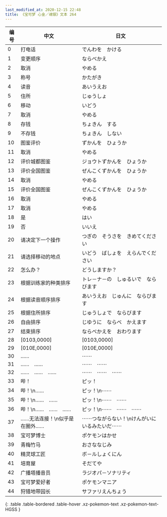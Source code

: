 ```yaml
---
last_modified_at: 2020-12-15 22:48
title: 《宝可梦 心金／魂银》文本 264
---
```

| 编号 | 中文 | 日文 |
| ---- | ---- | ---- |
| 0 | 打电话 | でんわを　かける |
| 1 | 变更顺序 | ならべかえ |
| 2 | 取消 | やめる |
| 3 | 称号 | かたがき |
| 4 | 读音 | あいうえお |
| 5 | 住所 | じゅうしょ |
| 6 | 移动 | いどう |
| 7 | 取消 | やめる |
| 8 | 存钱 | ちょきん　する |
| 9 | 不存钱 | ちょきん　しない |
| 10 | 图鉴评价 | ずかんを　ひょうか |
| 11 | 取消 | やめる |
| 12 | 评价城都图鉴 | ジョウトずかんを　ひょうか |
| 13 | 评价全国图鉴 | ぜんこくずかんを　ひょうか |
| 14 | 取消 | やめる |
| 15 | 评价全国图鉴 | ぜんこくずかんを　ひょうか |
| 16 | 取消 | やめる |
| 17 | 取消 | やめる |
| 18 | 是 | はい |
| 19 | 否 | いいえ |
| 20 | 请决定下一个操作 | つぎの　そうさを　きめてください |
| 21 | 请选择移动的地点 | いどう　ばしょを　えらんでください |
| 22 | 怎么办？ | どうしますか？ |
| 23 | 根据训练家的种类排序 | トレ－ナ－の　しゅるいで　ならびます |
| 24 | 根据读音顺序排序 | あいうえお　じゅんに　ならびます |
| 25 | 根据住所排序 | じゅうしょで　ならびます |
| 26 | 自由排序 | じゆうに　ならべ　かえます |
| 27 | 结束排序 | ならべかえを　おわります |
| 28 | [0103,0000] | [0103,0000] |
| 29 | [010E,0000] | [010E,0000] |
| 30 | …… | ⋯⋯ |
| 31 | ……　…… | ⋯⋯　⋯⋯ |
| 32 | ……　……　…… | ⋯⋯　⋯⋯　⋯⋯ |
| 33 | 哔！ | ピッ！ |
| 34 | 哔！\n…… | ピッ！\n⋯⋯ |
| 35 | 哔！\n……　…… | ピッ！\n⋯⋯　⋯⋯ |
| 36 | 哔！\n……　……　…… | ピッ！\n⋯⋯　⋯⋯　⋯⋯ |
| 37 | ……无法连接！\n似乎是在圈外…… | ⋯⋯つながらない！\nけんがいに　いるみたいだ⋯⋯ |
| 38 | 宝可梦博士 | ポケモンはかせ |
| 39 | 青梅竹马 | おさななじみ |
| 40 | 精灵球工匠 | ボ－ルしょくにん |
| 41 | 培育屋 | そだてや |
| 42 | 广播塔播音员 | ラジオパ－ソナリティ |
| 43 | 宝可梦爱好者 | ポケモンマニア |
| 44 | 狩猎地带园长 | サファリえんちょう |
{: .table .table-bordered .table-hover .xz-pokemon-text .xz-pokemon-text-HGSS }